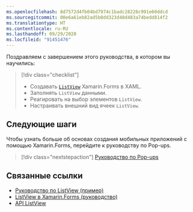 ```yaml
---
ms.openlocfilehash: 8d7572d4fb04bd7974c1badc28226c991e60ddcd
ms.sourcegitcommit: 00e6a61eb82ad5b0dd323d48d483a74bedd814f2
ms.translationtype: HT
ms.contentlocale: ru-RU
ms.lasthandoff: 09/29/2020
ms.locfileid: "91451476"
---
```

Поздравляем с завершением этого руководства, в котором вы научились:

> [!div class="checklist"]
>
> - Создавать [`ListView`](xref:Xamarin.Forms.ListView) Xamarin.Forms в XAML.
> - Заполнять `ListView` данными.
> - Реагировать на выбор элементов `ListView`.
> - Настраивать внешний вид ячеек `ListView`.

## <a name="next-steps"></a>Следующие шаги

Чтобы узнать больше об основах создания мобильных приложений с помощью Xamarin.Forms, перейдите к руководству по Pop-ups.

> [!div class="nextstepaction"]
> [Руководство по Pop-ups](~/get-started/tutorials/pop-ups/index.yml)

## <a name="related-links"></a>Связанные ссылки

- [Руководство по ListView (пример)](/samples/xamarin/xamarin-forms-samples/getstarted-tutorials-listviewtutorial/)
- [ListView в Xamarin.Forms (руководство)](~/xamarin-forms/user-interface/listview/index.md)
- [API ListView](xref:Xamarin.Forms.ListView)